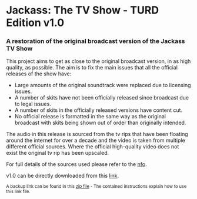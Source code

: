# Jackass: The TV Show - TURD Edition v1.0
### A restoration of the original broadcast version of the Jackass TV Show

This project aims to get as close to the original broadcast version, in as high quality, as possible. The aim is to fix the main issues that all the official releases of the show have:

- Large amounts of the original soundtrack were replaced due to licensing issues.
- A number of skits have not been officially released since broadcast due to legal issues.
- A number of skits in the officially released versions have content cut.
- No official release is formatted in the same way as the original broadcast with skits being shown out of order than originally intended.

The audio in this release is sourced from the tv rips that have been floating around the internet for over a decade and the video is taken from multiple different official sources. Where the official high-quality video does not exist the original tv rip has been upscaled.

For full details of the sources used please refer to the [nfo](https://github.com/turdEdition/JackassTV-turdEdition/blob/main/Jackass.TURD.Edition.v1.0.nfo).

v1.0 can be directly downloaded from this [link](https://github.com/turdEdition/JackassTV-turdEdition/blob/main/Download%20Link.txt).

<sub>A backup link can be found in this [zip file](https://github.com/turdEdition/JackassTV-turdEdition/blob/main/JDownloader%20DLC.zip) - The contained instructions explain how to use this link file.</sub>
